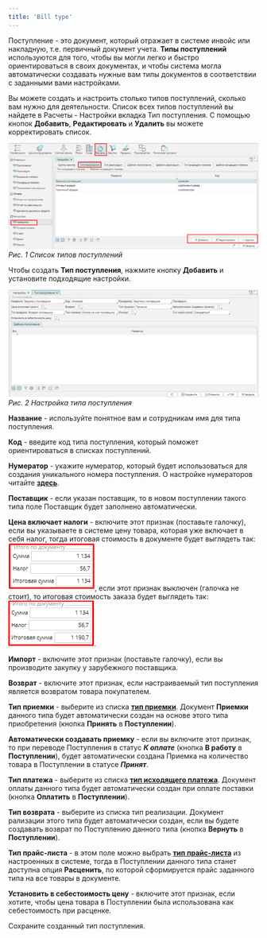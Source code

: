 ```yaml
---
title: 'Bill type'
---
```


Поступление - это документ, который отражает в системе инвойс или накладную, т.е. первичный документ учета. **Типы поступлений** используются для того, чтобы вы могли легко и быстро ориентироваться в своих документах, и чтобы система могла автоматически создавать нужные вам типы документов в соответствии с заданными вами настройками.

Вы можете создать и настроить столько типов поступлений, сколько вам нужно для деятельности. Список всех типов поступлений вы найдете в Расчеты - Настройки вкладка Тип поступления. С помощью кнопок **Добавить**, **Редактировать** и **Удалить** вы можете корректировать список.

![](images/Bill_type_1.png)  
*Рис. 1 Список типов поступлений*

  

Чтобы создать **Тип поступления**, нажмите кнопку **Добавить** и установите подходящие настройки.

![](images/Bill_type_2.png)  
*Рис. 2 Настройка типа поступления*

  

**Название** - используйте понятное вам и сотрудникам имя для типа поступления.

**Код** - введите код типа поступления, который поможет ориентироваться в списках поступлений.

**Нумератор** - укажите нумератор, который будет использоваться для создания уникального номера поступления. О настройке нумераторов читайте [**здесь**](Numerators.md).

**Поставщик** - если указан поставщик, то в новом поступлении такого типа поле Поставщик будет заполнено автоматически.

**Цена включает налоги** - включите этот признак (поставьте галочку), если вы указываете в системе цену товара, которая уже включает в себя налог, тогда итоговая стоимость в документе будет выглядеть так: ![](images/total_with_tax.png), если этот признак выключен (галочка не стоит), то итоговая стоимость заказа будет выглядеть так: ![](images/total_without_tax.png).

**Импорт** - включите этот признак (поставьте галочку), если вы производите закупку у зарубежного поставщика.

**Возврат** - включите этот признак, если настраиваемый тип поступления является возвратом товара покупателем.

**Тип приемки** - выберите из списка **[тип приемки](Receipt_type.md)**. Документ **Приемки** данного типа будет автоматически создан на основе этого типа приобретения (кнопка **Принять** в **Поступлении**).

**Автоматически создавать приемку** - если вы включите этот признак, то при переводе Поступления в статус ***К оплате*** (кнопка **В работу** в **Поступлении**), будет автоматически создана Приемка на количество товара в Поступлении в статусе ***Принят***.

**Тип платежа** - выберите из списка **[тип исходящего платежа](Payment_type.md)**. Документ оплаты данного типа будет автоматически создан при оплате поставки (кнопка **Оплатить** в **Поступлении**).

**Тип возврата** - выберите из списка тип реализации. Документ рализации этого типа будет автоматически создан, если вы будете создавать возврат по Поступлению данного типа (кнопка **Вернуть** в **Поступлении**).

**Тип прайс-листа** - в этом поле можно выбрать [**тип прайс-листа**](Pricelist_types.md) из настроенных в системе, тогда в Поступлении данного типа станет доступна опция **Расценить**, по которой сформируется прайс заданного типа на все товары в документе.

**Установить в себестоимость цену** - включите этот признак, если хотите, чтобы цена товара в Поступлении была использована как себестоимость при расценке.

  

Сохраните созданный тип поступления.

  

  



  
